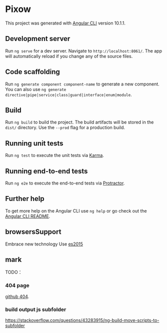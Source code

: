 # Pixow

This project was generated with [Angular CLI](https://github.com/angular/angular-cli) version 10.1.1.

## Development server

Run `ng serve` for a dev server. Navigate to `http://localhost:8061/`. The app will automatically reload if you change any of the source files.

## Code scaffolding

Run `ng generate component component-name` to generate a new component. You can also use `ng generate directive|pipe|service|class|guard|interface|enum|module`.

## Build

Run `ng build` to build the project. The build artifacts will be stored in the `dist/` directory. Use the `--prod` flag for a production build.

## Running unit tests

Run `ng test` to execute the unit tests via [Karma](https://karma-runner.github.io).

## Running end-to-end tests

Run `ng e2e` to execute the end-to-end tests via [Protractor](http://www.protractortest.org/).

## Further help

To get more help on the Angular CLI use `ng help` or go check out the [Angular CLI README](https://github.com/angular/angular-cli/blob/master/README.md).

## browsersSupport
Embrace new technology
Use [es2015](https://kangax.github.io/compat-table/es6/)


## mark
TODO：
### 404 page
[github 404](https://docs.github.com/en/pages/getting-started-with-github-pages/creating-a-custom-404-page-for-your-github-pages-site).

### build output js subfolder
https://stackoverflow.com/questions/43283915/ng-build-move-scripts-to-subfolder